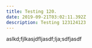 ```yaml
---
title: Testing 120.
date: 2019-09-21T03:02:11.392Z
description: Testing 123124123
---
```

aslkd;fjlkasjdfljasdf;lja;sdfjasdf
